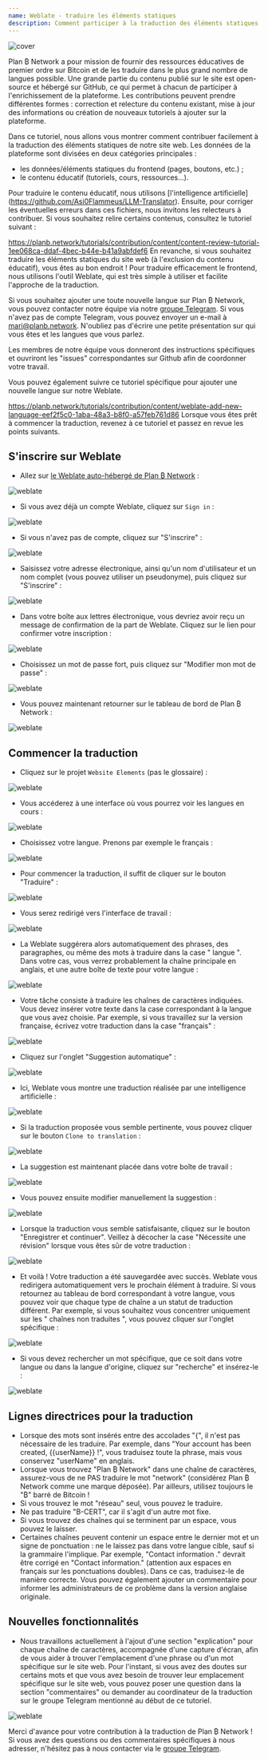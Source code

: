 ```yaml
---
name: Weblate - traduire les éléments statiques
description: Comment participer à la traduction des éléments statiques sur planb.network ?
---
```

![cover](assets/cover.webp)

Plan ₿ Network a pour mission de fournir des ressources éducatives de premier ordre sur Bitcoin et de les traduire dans le plus grand nombre de langues possible. Une grande partie du contenu publié sur le site est open-source et hébergé sur GitHub, ce qui permet à chacun de participer à l'enrichissement de la plateforme. Les contributions peuvent prendre différentes formes : correction et relecture du contenu existant, mise à jour des informations ou création de nouveaux tutoriels à ajouter sur la plateforme.

Dans ce tutoriel, nous allons vous montrer comment contribuer facilement à la traduction des éléments statiques de notre site web. Les données de la plateforme sont divisées en deux catégories principales :


- les données/éléments statiques du frontend (pages, boutons, etc.) ;
- le contenu éducatif (tutoriels, cours, ressources...).

Pour traduire le contenu éducatif, nous utilisons [l'intelligence artificielle] (https://github.com/Asi0Flammeus/LLM-Translator). Ensuite, pour corriger les éventuelles erreurs dans ces fichiers, nous invitons les relecteurs à contribuer. Si vous souhaitez relire certains contenus, consultez le tutoriel suivant :

https://planb.network/tutorials/contribution/content/content-review-tutorial-1ee068ca-ddaf-4bec-b44e-b41a9abfdef6
En revanche, si vous souhaitez traduire les éléments statiques du site web (à l'exclusion du contenu éducatif), vous êtes au bon endroit ! Pour traduire efficacement le frontend, nous utilisons l'outil Weblate, qui est très simple à utiliser et facilite l'approche de la traduction.

Si vous souhaitez ajouter une toute nouvelle langue sur Plan ₿ Network, vous pouvez contacter notre équipe via notre [groupe Telegram](https://t.me/PlanBNetwork_ContentBuilder). Si vous n'avez pas de compte Telegram, vous pouvez envoyer un e-mail à mari@planb.network. N'oubliez pas d'écrire une petite présentation sur qui vous êtes et les langues que vous parlez.

Les membres de notre équipe vous donneront des instructions spécifiques et ouvriront les "issues" correspondantes sur Github afin de coordonner votre travail.

Vous pouvez également suivre ce tutoriel spécifique pour ajouter une nouvelle langue sur notre Weblate.

https://planb.network/tutorials/contribution/content/weblate-add-new-language-eef2f5c0-1aba-48a3-b8f0-a57feb761d86
Lorsque vous êtes prêt à commencer la traduction, revenez à ce tutoriel et passez en revue les points suivants.

## S'inscrire sur Weblate


- Allez sur [le Weblate auto-hébergé de Plan ₿ Network](https://weblate.planb.network/) :

![weblate](assets/01.webp)


- Si vous avez déjà un compte Weblate, cliquez sur `Sign in` :

![weblate](assets/02.webp)


- Si vous n'avez pas de compte, cliquez sur "S'inscrire" :

![weblate](assets/03.webp)


- Saisissez votre adresse électronique, ainsi qu'un nom d'utilisateur et un nom complet (vous pouvez utiliser un pseudonyme), puis cliquez sur "S'inscrire" :

![weblate](assets/04.webp)


- Dans votre boîte aux lettres électronique, vous devriez avoir reçu un message de confirmation de la part de Weblate. Cliquez sur le lien pour confirmer votre inscription :

![weblate](assets/05.webp)


- Choisissez un mot de passe fort, puis cliquez sur "Modifier mon mot de passe" :

![weblate](assets/06.webp)


- Vous pouvez maintenant retourner sur le tableau de bord de Plan ₿ Network :

![weblate](assets/07.webp)

## Commencer la traduction


- Cliquez sur le projet `Website Elements` (pas le glossaire) :

![weblate](assets/08.webp)


- Vous accéderez à une interface où vous pourrez voir les langues en cours :

![weblate](assets/09.webp)


- Choisissez votre langue. Prenons par exemple le français :

![weblate](assets/10.webp)


- Pour commencer la traduction, il suffit de cliquer sur le bouton "Traduire" :

![weblate](assets/11.webp)


- Vous serez redirigé vers l'interface de travail :

![weblate](assets/12.webp)


- La Weblate suggérera alors automatiquement des phrases, des paragraphes, ou même des mots à traduire dans la case " langue ". Dans votre cas, vous verrez probablement la chaîne principale en anglais, et une autre boîte de texte pour votre langue :

![weblate](assets/13.webp)


- Votre tâche consiste à traduire les chaînes de caractères indiquées. Vous devez insérer votre texte dans la case correspondant à la langue que vous avez choisie. Par exemple, si vous travaillez sur la version française, écrivez votre traduction dans la case "français" :

![weblate](assets/14.webp)


- Cliquez sur l'onglet "Suggestion automatique" :

![weblate](assets/15.webp)


- Ici, Weblate vous montre une traduction réalisée par une intelligence artificielle :

![weblate](assets/16.webp)


- Si la traduction proposée vous semble pertinente, vous pouvez cliquer sur le bouton `Clone to translation` :

![weblate](assets/17.webp)


- La suggestion est maintenant placée dans votre boîte de travail :

![weblate](assets/18.webp)


- Vous pouvez ensuite modifier manuellement la suggestion :

![weblate](assets/19.webp)


- Lorsque la traduction vous semble satisfaisante, cliquez sur le bouton "Enregistrer et continuer". Veillez à décocher la case "Nécessite une révision" lorsque vous êtes sûr de votre traduction :

![weblate](assets/20.webp)


- Et voilà ! Votre traduction a été sauvegardée avec succès. Weblate vous redirigera automatiquement vers le prochain élément à traduire. Si vous retournez au tableau de bord correspondant à votre langue, vous pouvez voir que chaque type de chaîne a un statut de traduction différent. Par exemple, si vous souhaitez vous concentrer uniquement sur les " chaînes non traduites ", vous pouvez cliquer sur l'onglet spécifique :

![weblate](assets/21.webp)


- Si vous devez rechercher un mot spécifique, que ce soit dans votre langue ou dans la langue d'origine, cliquez sur "recherche" et insérez-le :

![weblate](assets/22.webp)

## Lignes directrices pour la traduction


- Lorsque des mots sont insérés entre des accolades "{", il n'est pas nécessaire de les traduire. Par exemple, dans "Your account has been created, {{userName}} !", vous traduisez toute la phrase, mais vous conservez "userName" en anglais.
- Lorsque vous trouvez "Plan ₿ Network" dans une chaîne de caractères, assurez-vous de ne PAS traduire le mot "network" (considérez Plan ₿ Network comme une marque déposée). Par ailleurs, utilisez toujours le "₿" barré de Bitcoin !
- Si vous trouvez le mot "réseau" seul, vous pouvez le traduire.
- Ne pas traduire "B-CERT", car il s'agit d'un autre mot fixe.
- Si vous trouvez des chaînes qui se terminent par un espace, vous pouvez le laisser.
- Certaines chaînes peuvent contenir un espace entre le dernier mot et un signe de ponctuation : ne le laissez pas dans votre langue cible, sauf si la grammaire l'implique. Par exemple, "Contact information ." devrait être corrigé en "Contact information." (attention aux espaces en français sur les ponctuations doubles). Dans ce cas, traduisez-le de manière correcte. Vous pouvez également ajouter un commentaire pour informer les administrateurs de ce problème dans la version anglaise originale.

## Nouvelles fonctionnalités


- Nous travaillons actuellement à l'ajout d'une section "explication" pour chaque chaîne de caractères, accompagnée d'une capture d'écran, afin de vous aider à trouver l'emplacement d'une phrase ou d'un mot spécifique sur le site web. Pour l'instant, si vous avez des doutes sur certains mots et que vous avez besoin de trouver leur emplacement spécifique sur le site web, vous pouvez poser une question dans la section "commentaires" ou demander au coordinateur de la traduction sur le groupe Telegram mentionné au début de ce tutoriel.

![weblate](assets/23.webp)

Merci d'avance pour votre contribution à la traduction de Plan ₿ Network ! Si vous avez des questions ou des commentaires spécifiques à nous adresser, n'hésitez pas à nous contacter via le [groupe Telegram](https://t.me/PlanBNetwork_ContentBuilder).
